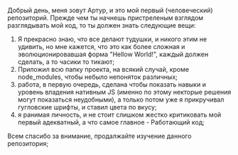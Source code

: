 Добрый день, меня зовут Артур, и это мой первый (человеческий) репозиторий. Прежде чем ты начнешь пристреленым взглядом разглядывать мой код, то ты должен знать следующие вещи:

1. Я прекрасно знаю, что все делают тудушки, и никого этим не удивить, но мне кажется, что это как более сложная и эволюционировавшая форма "Hellow World!", каждый должен сделать, а то часики то тикают;
2. Приложил всю папку проекта, на всякий случай, кроме node_modules, чтобы небыло непоняток различных;
3. работа, в первую очередь, сделана чтобы показать навыки и уровень владения нативным JS (именно по этому некторые решения могут показаться неудобными), а только потом уже я прикручивал гугловские шрифты, и ставил цвета по вкусу;
4. я ранимая личность, и не стоит слишком жестко критиковать мой первый адекватный, а что самое главное - Работающий код;

Всем спасибо за внимание, продалжайте изучение данного репозитория;